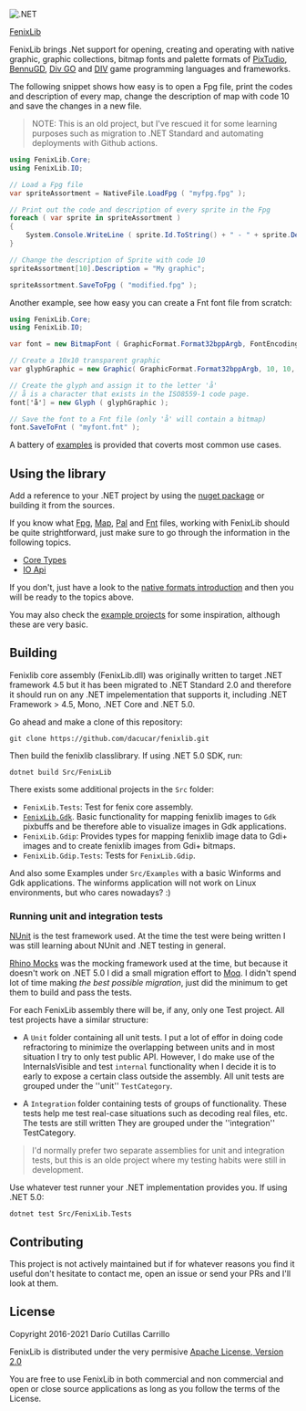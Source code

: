 ![.NET](https://github.com/dariocc/fenixlib/actions/workflows/dotnet.yml/badge.svg)

[FenixLib](Media/fenixlib.png "FenixLib Logo")

FenixLib brings .Net support for opening, creating and operating with
native graphic, graphic collections, bitmap fonts and palette formats of
[PixTudio](https://pixtudio.org), [BennuGD](https://bennugd.org), 
[Div GO](http://www.amakasoft.com/herramientas/div-go.html) and 
[DIV](http://div-arena.co.uk/) game programming languages and frameworks.

The following snippet shows how easy is to open a Fpg file, print the codes
and description of every map, change the description of map with code 10 and
save the changes in a new file.

> NOTE: This is an old project, but I've rescued it for some learning purposes
> such as migration to .NET Standard and automating deployments with Github
> actions.

```csharp
using FenixLib.Core;
using FenixLib.IO;

// Load a Fpg file
var spriteAssortment = NativeFile.LoadFpg ( "myfpg.fpg" );

// Print out the code and description of every sprite in the Fpg
foreach ( var sprite in spriteAssortment )
{
	System.Console.WriteLine ( sprite.Id.ToString() + " - " + sprite.Description );
}

// Change the description of Sprite with code 10
spriteAssortment[10].Description = "My graphic";

spriteAssortment.SaveToFpg ( "modified.fpg" );
```

Another example, see how easy you can create a Fnt font file from scratch:

```csharp
using FenixLib.Core;
using FenixLib.IO;

var font = new BitmapFont ( GraphicFormat.Format32bppArgb, FontEncoding.ISO85591 );

// Create a 10x10 transparent graphic
var glyphGraphic = new Graphic( GraphicFormat.Format32bppArgb, 10, 10, new byte[10 * 10 * 4] );

// Create the glyph and assign it to the letter 'å'
// å is a character that exists in the ISO8559-1 code page.
font['å'] = new Glyph ( glyphGraphic );

// Save the font to a Fnt file (only 'å' will contain a bitmap)
font.SaveToFnt ( "myfont.fnt" );
```

A battery of [examples](https://github.com/dacucar/fenixlib/wiki/Examples) is provided that coverts most common use cases.

## Using the library
Add a reference to your .NET project by using the [nuget package](https://www.nuget.org/packages/FenixLib/)
or building it from the sources.

If you know what [Fpg](https://github.com/dacucar/fenixlib/wiki/Native-Format#Fpg),  [Map](https://github.com/dacucar/fenixlib/wiki/Native-Format#Map), [Pal](https://github.com/dacucar/fenixlib/wiki/Native-Format#Pal) and [Fnt](https://github.com/dacucar/fenixlib/wiki/Native-Format#Pal) files, working with FenixLib should be quite strightforward, just make sure to go through the information in the following topics. 

* [Core Types](https://github.com/dacucar/fenixlib/wiki/Core-Types)
* [IO Api](https://github.com/dacucar/fenixlib/wiki/IO-Api)

If you don't, just have a look to the [native formats introduction](https://github.com/dacucar/fenixlib/wiki/Native-Formats) and then you will be ready to the topics above.

You may also check the [example projects](https://github.com/dacucar/fenixlib/wiki/Examples) for some inspiration, although these are very basic.

## Building
Fenixlib core assembly (FenixLib.dll) was originally written to target .NET framework 4.5 but it has 
been migrated to .NET Standard 2.0 and therefore it should run on any .NET impelementation that
supports it, including .NET Framework > 4.5, Mono, .NET Core and .NET 5.0.

Go ahead and make a clone of this repository:

    git clone https://github.com/dacucar/fenixlib.git

Then build the fenixlib classlibrary. If using .NET 5.0 SDK, run:

    dotnet build Src/FenixLib

There exists some additional projects in the `Src` folder:

* `FenixLib.Tests`: Test for fenix core assembly.
* [`FenixLib.Gdk`](https://github.com/dacucar/fenixlib/wiki/FenixLibCairoAssembly). Basic functionality
  for mapping fenixlib images to `Gdk` pixbuffs and be therefore able to visualize images in
  Gdk applications.
* `FenixLib.Gdip`: Provides types for mapping fenixlib image data to Gdi+ images and to create
  fenixlib images from Gdi+ bitmaps.
* `FenixLib.Gdip.Tests`: Tests for `FenixLib.Gdip`.

And also some Examples under `Src/Examples` with a basic Winforms and Gdk applications. The winforms application
will not work on Linux environments, but who cares nowadays? :)

### Running unit and integration tests
[NUnit](http://www.nunit.org/) is the test framework used. At the time the test were being written I was still
learning about NUnit and .NET testing in general.

[Rhino Mocks](https://www.hibernatingrhinos.com/oss/rhino-mocks) was the mocking framework used at the time,
but because it doesn't work on .NET 5.0 I did a small migration effort to [Moq](https://github.com/Moq/moq).
I didn't spend lot of time making _the best possible migration_, just did the minimum to get them to 
build and pass the tests.

For each FenixLib assembly there will be, if any, only one Test project. All test projects have a similar structure:

* A ``Unit`` folder containing all unit tests. I put a lot of effor in doing code refractoring to minimize the overlapping 
  between units and in most situation I try to only test public API. 
  However, I do make use of the InternalsVisible and test ``internal`` functionality when I decide it is to early to expose 
  a certain class outside the assembly. All unit tests are grouped under the ''unit'' `TestCategory`.

* A ``Integration`` folder containing tests of groups of functionality. These tests help me test real-case situations 
  such as decoding real files, etc. The tests are still written They are grouped under the ''integration'' TestCategory.

> I'd normally prefer two separate assemblies for unit and integration tests, but this is an olde project where
> my testing habits were still in development.

Use whatever test runner your .NET implementation provides you. If using .NET 5.0:

    dotnet test Src/FenixLib.Tests
  
## Contributing
This project is not actively maintained but if for whatever reasons you find it useful don't hesitate
to contact me, open an issue or send your PRs and I'll look at them.

## License
Copyright 2016-2021 Darío Cutillas Carrillo

FenixLib is distributed under the very permisive 
 [Apache License, Version 2.0](http://www.apache.org/licenses/LICENSE-2.0)

You are free to use FenixLib in both commercial and non commercial and 
open or close source applications as long as you follow the terms of the 
License.
